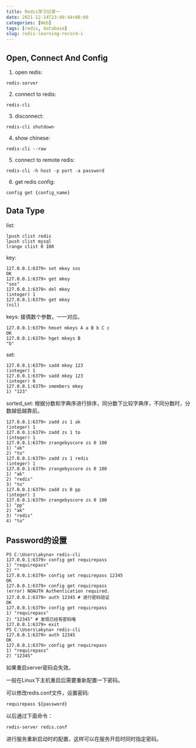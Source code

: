 ```yaml
---
title: Redis学习记录一
date: 2021-12-14T23:40:44+08:00
categories: [Web]
tags: [redis, database]
slug: redis-learning-record-i
---
```


## Open, Connect And Config


1. open redis:

```
redis-server
```

2. connect to redis:

```
redis-cli
```

3. disconnect:

```
redis-cli shutdown
```

4. show chinese:

```
redis-cli --raw
```

5. connect to remote redis:

```
redis-cli -h host -p port -a password
```

6. get redis config:

```
config get {config_name}
```

## Data Type

list:

```
lpush clist redis
lpush clist mysql
lrange clist 0 100
```

key:

```
127.0.0.1:6379> set mkey sos
OK
127.0.0.1:6379> get mkey
"sos"
127.0.0.1:6379> del mkey
(integer) 1
127.0.0.1:6379> get mkey
(nil)
```

keys: 接偶数个参数，一一对应。

```
127.0.0.1:6379> hmset mkeys A a B b C c
OK
127.0.0.1:6379> hget mkeys B
"b"
```

set:

```
127.0.0.1:6379> sadd mkey 123
(integer) 1
127.0.0.1:6379> sadd mkey 123
(integer) 0
127.0.0.1:6379> smembers mkey
1) "123"
```

sorted_set: 根据分数和字典序进行排序，同分数下比较字典序，不同分数时，分数越低越靠前。

```
127.0.0.1:6379> zadd zs 1 ak
(integer) 1
127.0.0.1:6379> zadd zs 1 to
(integer) 1
127.0.0.1:6379> zrangebyscore zs 0 100
1) "ak"
2) "to"
127.0.0.1:6379> zadd zs 1 redis
(integer) 1
127.0.0.1:6379> zrangebyscore zs 0 100
1) "ak"
2) "redis"
3) "to"
127.0.0.1:6379> zadd zs 0 pp
(integer) 1
127.0.0.1:6379> zrangebyscore zs 0 100
1) "pp"
2) "ak"
3) "redis"
4) "to"
```

## Password的设置

```
PS C:\Users\akyna> redis-cli
127.0.0.1:6379> config get requirepass
1) "requirepass"
2) ""
127.0.0.1:6379> config set requirepass 12345
OK
127.0.0.1:6379> config get requirepass
(error) NOAUTH Authentication required.
127.0.0.1:6379> auth 12345 # 进行密码验证
OK
127.0.0.1:6379> config get requirepass
1) "requirepass"
2) "12345" # 发现已经有密码咯
127.0.0.1:6379> exit
PS C:\Users\akyna> redis-cli
127.0.0.1:6379> auth 12345
OK
127.0.0.1:6379> config get requirepass
1) "requirepass"
2) "12345"
```

如果重启server密码会失效。

一般在Linux下主机重启后需要重新配置一下密码。

可以修改redis.conf文件，设置密码:

```
requirepass ${password}
```

以后通过下面命令：

```
redis-server redis.conf
```

进行服务重新启动时的配置，这样可以在服务开启时同时指定密码。
